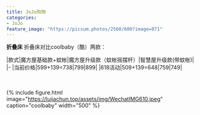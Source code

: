 ```yaml
---
title: JoJo购物
categories:
- JoJo
feature_image: "https://picsum.photos/2560/600?image=871"
---
```


**折叠床**
折叠床对比coolbaby（酷）两款：

|款式|魔方屋基础款+蚊帐|魔方屋升级款（蚊帐摇摆杆）|智慧屋升级款(带蚊帐)|
|-
|当前价格|599+139=738|799|899|
|618活动|509+139=648|759|749|

\
\
{% include figure.html image="https://lujiachun.top/assets/img/WechatIMG610.jpeg" caption="coolbaby" width="500" %}
